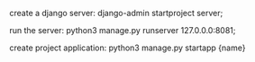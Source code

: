 create a django server: django-admin startproject server;

run the server: python3 manage.py runserver 127.0.0.0:8081;

create project application: python3 manage.py startapp {name}
